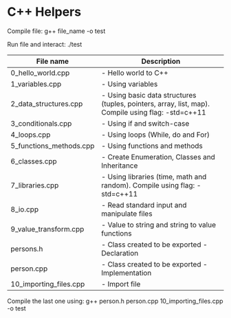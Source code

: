 # C++ Helpers

Compile file:
g++ file_name -o test

Run file and interact:
./test

| File name        		| Description 												   |
| --------------------- |------------------------------------------------------------- |
| 0_hello_world.cpp 		| - Hello world to C++ |
| 1_variables.cpp			| - Using variables |
| 2_data_structures.cpp		| - Using basic data structures (tuples, pointers, array, list, map). Compile using flag: -std=c++11 |
| 3_conditionals.cpp		| - Using if and switch-case |
| 4_loops.cpp				| - Using loops (While, do and For) |
| 5_functions_methods.cpp 	| - Using functions and methods |
| 6_classes.cpp 			| - Create Enumeration, Classes and Inheritance |
| 7_libraries.cpp 			| - Using libraries (time, math and random). Compile using flag: -std=c++11 |
| 8_io.cpp 					| - Read standard input and manipulate files |
| 9_value_transform.cpp		| - Value to string and string to value functions |
| persons.h					| - Class created to be exported - Declaration |
| person.cpp				| - Class created to be exported - Implementation |
| 10_importing_files.cpp	| - Import file |


Compile the last one using:
g++ person.h person.cpp 10_importing_files.cpp -o test